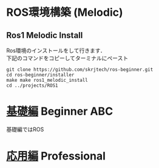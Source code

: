 # ROS環境構築 (Melodic)
## Ros1 Melodic Install
Ros環境のインストールをして行きます．\
下記のコマンドをコピーしてターミナルにペースト
```
git clone https://github.com/skrjtech/ros-beginner.git
cd ros-beginner/installer
make make ros1_melodic_install
cd ../projects/ROS1
```

# [基礎編](./beginner/) Beginner ABC
基礎編ではROS
# [応用編](./professional/) Professional